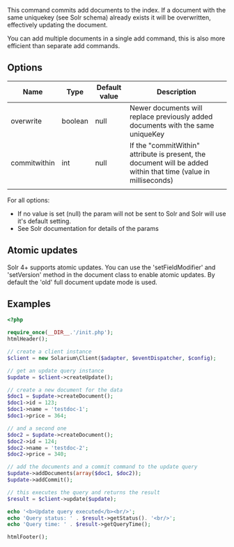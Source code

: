 This command commits add documents to the index. If a document with the same uniquekey (see Solr schema) already exists it will be overwritten, effectively updating the document.

You can add multiple documents in a single add command, this is also more efficient than separate add commands.

Options
-------

| Name         | Type    | Default value | Description                                                                                                     |
|--------------|---------|---------------|-----------------------------------------------------------------------------------------------------------------|
| overwrite    | boolean | null          | Newer documents will replace previously added documents with the same uniqueKey                                 |
| commitwithin | int     | null          | If the "commitWithin" attribute is present, the document will be added within that time (value in milliseconds) |
||

For all options:

-   If no value is set (null) the param will not be sent to Solr and Solr will use it's default setting.
-   See Solr documentation for details of the params

Atomic updates
--------------

Solr 4+ supports atomic updates. You can use the 'setFieldModifier' and 'setVersion' method in the document class to enable atomic updates. By default the 'old' full document update mode is used.

Examples
--------

```php
<?php

require_once(__DIR__.'/init.php');
htmlHeader();

// create a client instance
$client = new Solarium\Client($adapter, $eventDispatcher, $config);

// get an update query instance
$update = $client->createUpdate();

// create a new document for the data
$doc1 = $update->createDocument();
$doc1->id = 123;
$doc1->name = 'testdoc-1';
$doc1->price = 364;

// and a second one
$doc2 = $update->createDocument();
$doc2->id = 124;
$doc2->name = 'testdoc-2';
$doc2->price = 340;

// add the documents and a commit command to the update query
$update->addDocuments(array($doc1, $doc2));
$update->addCommit();

// this executes the query and returns the result
$result = $client->update($update);

echo '<b>Update query executed</b><br/>';
echo 'Query status: ' . $result->getStatus(). '<br/>';
echo 'Query time: ' . $result->getQueryTime();

htmlFooter();

```
